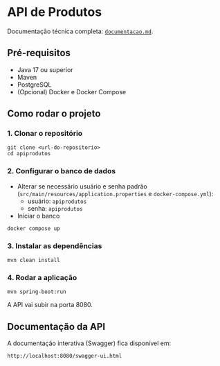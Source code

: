 # API de Produtos

Documentação técnica completa: [`documentacao.md`](./documentacao.md).

## Pré-requisitos
- Java 17 ou superior
- Maven
- PostgreSQL
- (Opcional) Docker e Docker Compose

## Como rodar o projeto

### 1. Clonar o repositório
```
git clone <url-do-repositorio>
cd apiprodutos
```

### 2. Configurar o banco de dados
- Alterar se necessário usuário e senha padrão (`src/main/resources/application.properties` e `docker-compose.yml`):
  - usuário: `apiprodutos`
  - senha: `apiprodutos`
- Iniciar o banco
```
docker compose up
```

### 3. Instalar as dependências
```
mvn clean install
```

### 4. Rodar a aplicação
```
mvn spring-boot:run
```
A API vai subir na porta 8080.

## Documentação da API
A documentação interativa (Swagger) fica disponível em:
```
http://localhost:8080/swagger-ui.html
```